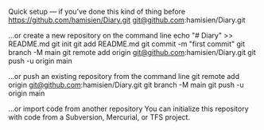 Quick setup — if you’ve done this kind of thing before
	https://github.com/hamisien/Diary.git
	git@github.com:hamisien/Diary.git

…or create a new repository on the command line
echo "# Diary" >> README.md
git init
git add README.md
git commit -m "first commit"
git branch -M main
git remote add origin git@github.com:hamisien/Diary.git
git push -u origin main

…or push an existing repository from the command line
git remote add origin git@github.com:hamisien/Diary.git
git branch -M main
git push -u origin main

…or import code from another repository
You can initialize this repository with code from a Subversion, Mercurial, or TFS project.
